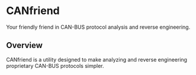 # CANfriend

Your friendly friend in CAN-BUS protocol analysis and reverse engineering.


## Overview

CANfriend is a utility designed to make analyzing and reverse engineering proprietary CAN-BUS protocols simpler.
